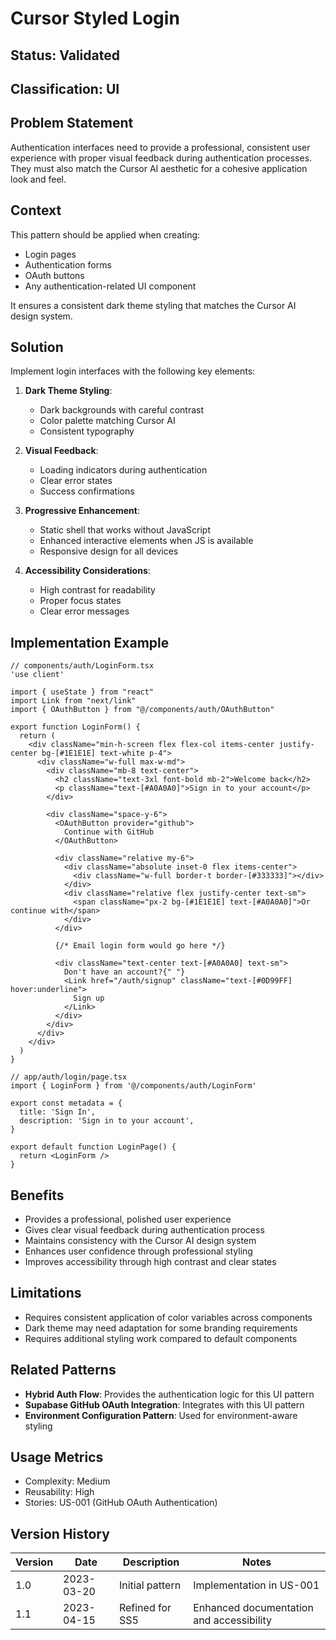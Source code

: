 # Cursor Styled Login

## Status: Validated

## Classification: UI

## Problem Statement
Authentication interfaces need to provide a professional, consistent user experience with proper visual feedback during authentication processes. They must also match the Cursor AI aesthetic for a cohesive application look and feel.

## Context
This pattern should be applied when creating:
- Login pages
- Authentication forms
- OAuth buttons
- Any authentication-related UI component

It ensures a consistent dark theme styling that matches the Cursor AI design system.

## Solution
Implement login interfaces with the following key elements:

1. **Dark Theme Styling**:
   - Dark backgrounds with careful contrast
   - Color palette matching Cursor AI
   - Consistent typography

2. **Visual Feedback**:
   - Loading indicators during authentication
   - Clear error states
   - Success confirmations

3. **Progressive Enhancement**:
   - Static shell that works without JavaScript
   - Enhanced interactive elements when JS is available
   - Responsive design for all devices

4. **Accessibility Considerations**:
   - High contrast for readability
   - Proper focus states
   - Clear error messages

## Implementation Example
```tsx
// components/auth/LoginForm.tsx
'use client'

import { useState } from "react"
import Link from "next/link"
import { OAuthButton } from "@/components/auth/OAuthButton"

export function LoginForm() {
  return (
    <div className="min-h-screen flex flex-col items-center justify-center bg-[#1E1E1E] text-white p-4">
      <div className="w-full max-w-md">
        <div className="mb-8 text-center">
          <h2 className="text-3xl font-bold mb-2">Welcome back</h2>
          <p className="text-[#A0A0A0]">Sign in to your account</p>
        </div>
        
        <div className="space-y-6">
          <OAuthButton provider="github">
            Continue with GitHub
          </OAuthButton>
          
          <div className="relative my-6">
            <div className="absolute inset-0 flex items-center">
              <div className="w-full border-t border-[#333333]"></div>
            </div>
            <div className="relative flex justify-center text-sm">
              <span className="px-2 bg-[#1E1E1E] text-[#A0A0A0]">Or continue with</span>
            </div>
          </div>
          
          {/* Email login form would go here */}
          
          <div className="text-center text-[#A0A0A0] text-sm">
            Don't have an account?{" "}
            <Link href="/auth/signup" className="text-[#0D99FF] hover:underline">
              Sign up
            </Link>
          </div>
        </div>
      </div>
    </div>
  )
}

// app/auth/login/page.tsx
import { LoginForm } from '@/components/auth/LoginForm'

export const metadata = {
  title: 'Sign In',
  description: 'Sign in to your account',
}

export default function LoginPage() {
  return <LoginForm />
}
```

## Benefits
- Provides a professional, polished user experience
- Gives clear visual feedback during authentication process
- Maintains consistency with the Cursor AI design system
- Enhances user confidence through professional styling
- Improves accessibility through high contrast and clear states

## Limitations
- Requires consistent application of color variables across components
- Dark theme may need adaptation for some branding requirements
- Requires additional styling work compared to default components

## Related Patterns
- **Hybrid Auth Flow**: Provides the authentication logic for this UI pattern
- **Supabase GitHub OAuth Integration**: Integrates with this UI pattern
- **Environment Configuration Pattern**: Used for environment-aware styling

## Usage Metrics
- Complexity: Medium
- Reusability: High  
- Stories: US-001 (GitHub OAuth Authentication)

## Version History
| Version | Date | Description | Notes |
|---------|------|-------------|-------|
| 1.0 | 2023-03-20 | Initial pattern | Implementation in US-001 |
| 1.1 | 2023-04-15 | Refined for SS5 | Enhanced documentation and accessibility | 